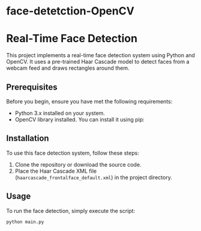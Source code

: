 # face-detetction-OpenCV

# Real-Time Face Detection

This project implements a real-time face detection system using Python and OpenCV. It uses a pre-trained Haar Cascade model to detect faces from a webcam feed and draws rectangles around them.

## Prerequisites

Before you begin, ensure you have met the following requirements:

- Python 3.x installed on your system.
- OpenCV library installed. You can install it using pip:

## Installation

To use this face detection system, follow these steps:

1. Clone the repository or download the source code.
2. Place the Haar Cascade XML file (`haarcascade_frontalface_default.xml`) in the project directory.

## Usage

To run the face detection, simply execute the script:

```bash
python main.py

